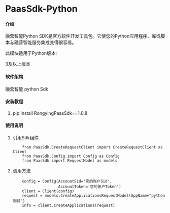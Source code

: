 # PaasSdk-Python

#### 介绍
融营智能Python SDK是官方软件开发工具包。它使您的Python应用程序、库或脚本与融营智能服务集成变得很容易。

此模块适用于Python版本:

3及以上版本
#### 软件架构
融营智能 python Sdk


#### 安装教程

1.  pip install RongyingPaasSdk==1.0.8


#### 使用说明

1.  引用Sdk组件


            from PaasSdk.CreateRequestClient import CreateRequestClient as Client
            from PaasSdk.Config import Config as Config
            from PaasSdk import RequestModel as models

2.  调用方法

    
            config = Config(AccountSid='您的账户Sid',                                    
                            AccountToken='您的账户Token')                                
            client = Client(config)                    
            request = models.CreateApplicationsRequestModel(AppName="python测试") 
            info = client.CreateApplications(request)
    




